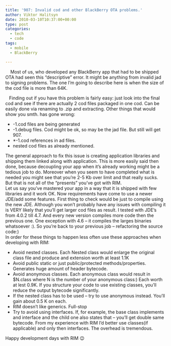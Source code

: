 ```yaml
---
title: '907: Invalid cod and other BlackBerry OTA problems.'
author: Viktor Halitsyn
date: 2010-03-10T10:37:00+00:00
type: post
categories:
  - tech
  - code
tags:
  - mobile
  - BlackBerry

---
```

&nbsp;&nbsp; &nbsp;Most of us, who developed any BlackBerry app that had to be shipped OTA had seen this &#8220;descriptive&#8221; error. It might be anything from invalid jad to signing problems. The one I&#8217;m going to describe here is when the size of the cod file is more than 64K.
  
&nbsp;&nbsp; Finding out if you have this problem is fairly easy: just look into the final cod and see if there are actually 2 cod files packaged in one cod. Can be easily done via renaming to .zip and extracting. Other things that would show you smth. has gone wrong:

  * <appname>-1.cod files are being generated</appname>
  * <appname>-1.debug files. Cod might be ok, so may be the jad file. But still will get 907.</appname>
  * *-1.cod&nbsp;references&nbsp;in ad files.
  * nested cod files as already mentioned.

<div>
  The general approach to fix this issue is creating application libraries and shipping them linked along with application. This is more easily said then done, because decoupling your app when it&#8217;s already working might be a tedious job to do. Moreover when you seem to have completed what is needed you might see that you&#8217;re 2-5 Kb over limit and that really sucks. But that is not all of the &#8220;presents&#8221; you&#8217;ve got with RIM.&nbsp;
</div>

<div>
  Let us say you&#8217;ve mastered your app in a way that it is shipped with few libraries and it work OK. Now requirements have come to use a newer JDE/add some features. First thing to check would be just to compile using the new JDE. Although you won&#8217;t probably have any issues with compiling it is VERY likely that you&#8217;ll get larger cod files as result. I tested with JDE&#8217;s from 4.0.2 till 4.7. And every new version compiles more code then the previous one. One exception with 4.6 &#8211; it compiles the larges binaries whatsoever :). So you&#8217;re back to your previous job &#8211; refactoring the source code:)
</div>

<div>
  In order for these things to happen less often use these approaches when developing with RIM:
</div>

<div>
  <ul>
    <li>
      Avoid nested classes. Each Nested class would enlarge the original class file and produce and extension worth at least 1.1K
    </li>
    <li>
      Avoid public static or just public/protected methods/properties. Generates huge amount of header bytecode.
    </li>
    <li>
      Avoid anonymous classes. Each anonymous class would result in <classfilename>$N.class where N is the number of your anonymous class:) Each worth at lest 0.9K. If you structure your code to use existing classes, you&#8217;ll reduce the output bytecode significantly.</classfilename>
    </li>
    <li>
      If the nested class has to be used &#8211; try to use anonymous instead. You&#8217;ll gain about 0.5 K on each.
    </li>
    <li>
      RIM doesn&#8217;t like generics.&nbsp;Full-stop
    </li>
    <li>
      Try to avoid using interfaces. If, for example, the base class implements and interface and the child one also states that &#8211; you&#8217;ll get double same bytecode. From my experience with RIM I&#8217;d better use classes(if applicable) and only then interfaces. The overhead is tremendous.
    </li>
  </ul>
  
  <div>
    Happy development days with RIM 😉
  </div>
</div>